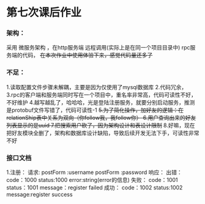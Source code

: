 # 第七次课后作业

### 架构：

采用 微服务架构 ，在http服务端 远程调用(实际上是在同一个项目目录中) rpc服务端的代码，
~~在本次作业中使用体验下来，感觉代码量还多了~~

### 不足：

1.读取配置文件步骤未解耦，主要是因为仅使用了mysql数据库
2.代码冗余，
3.rpc的客户端和服务端同时写在一个项目中，重名率非常高，代码可读性不好，不好维护
4.越写越乱了，哈哈哈，光是登陆注册服务，就要分别启动服务，推测是protobuf文件写错了，代码可读性-1
~~5.为了简化操作，加好友的逻辑：在relationShip表中关系为双向（你follow我，我follow你）
6.用户查询出来的好友列表显示的是uuid
7.把搜索用户砍了，因为架构设计和表设计限制~~
8.好嘛，现在把好友模块全删了，架构和数据库设计缺陷，导致后续开发无法下手，可读性非常不好
### 接口文档

1.注册：
请求:
postForm :username
postForm :password
响应：
出错：
code：1000
status:1000
error:string(error的信息)
失败：
code：1001
status：1001
message：register failed
成功：
code：1002
status:1002
message:register success
